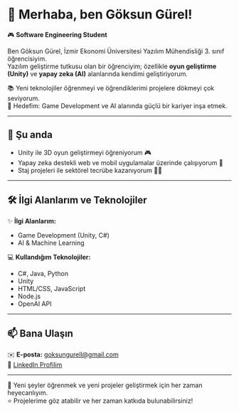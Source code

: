 # 👋 Merhaba, ben Göksun Gürel!

🎮 **Software Engineering Student**

Ben Göksun Gürel, İzmir Ekonomi Üniversitesi Yazılım Mühendisliği 3. sınıf öğrencisiyim.  
Yazılım geliştirme tutkusu olan bir öğrenciyim; özellikle **oyun geliştirme (Unity)** ve **yapay zeka (AI)** alanlarında kendimi geliştiriyorum.  

📚 Yeni teknolojiler öğrenmeyi ve öğrendiklerimi projelere dökmeyi çok seviyorum.  
🎯 Hedefim: Game Development ve AI alanında güçlü bir kariyer inşa etmek.

---

## 🚀 Şu anda

- Unity ile 3D oyun geliştirmeyi öğreniyorum 🎮
- Yapay zeka destekli web ve mobil uygulamalar üzerinde çalışıyorum 🤖
- Staj projeleri ile sektörel tecrübe kazanıyorum 👩‍💻

---

## 🛠️ İlgi Alanlarım ve Teknolojiler

✨ **İlgi Alanlarım:**
- Game Development (Unity, C#)
- AI & Machine Learning

💻 **Kullandığım Teknolojiler:**
- C#, Java, Python
- Unity
- HTML/CSS, JavaScript
- Node.js
- OpenAI API

---

## 📫 Bana Ulaşın

✉️ **E-posta:** goksungurell@gmail.com  
🔗 [LinkedIn Profilim](https://www.linkedin.com/in/goksungurel/)  


---

🌱 Yeni şeyler öğrenmek ve yeni projeler geliştirmek için her zaman heyecanlıyım.  
⭐ Projelerime göz atabilir ve her zaman katkıda bulunabilirsiniz!
